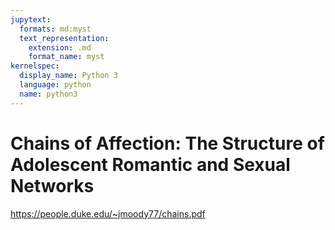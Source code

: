 ```yaml
---
jupytext:
  formats: md:myst
  text_representation:
    extension: .md
    format_name: myst
kernelspec:
  display_name: Python 3
  language: python
  name: python3
---
```


# Chains of Affection: The Structure of Adolescent Romantic and Sexual Networks

https://people.duke.edu/~jmoody77/chains.pdf